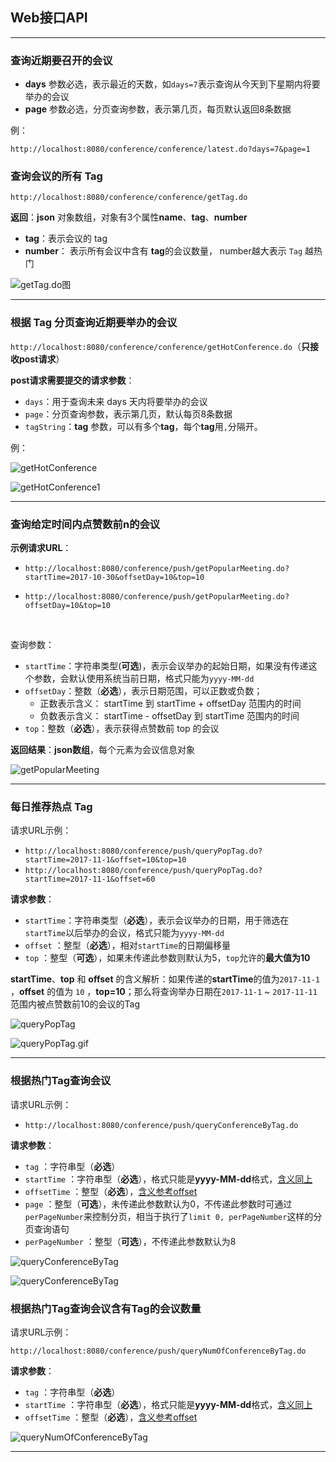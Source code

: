 ## Web接口API

-----

###  查询近期要召开的会议

+ **days** 参数必选，表示最近的天数，如`days=7`表示查询从今天到下星期内将要举办的会议
+ **page** 参数必选，分页查询参数，表示第几页，每页默认返回8条数据

例：

`http://localhost:8080/conference/conference/latest.do?days=7&page=1`



### 查询会议的所有 Tag

`http://localhost:8080/conference/conference/getTag.do`

**返回**：**json** 对象数组，对象有3个属性**name**、**tag**、**number**

+ **tag**：表示会议的 tag
+ **number**： 表示所有会议中含有 **tag**的会议数量， number越大表示 `Tag` 越热门

![getTag.do图](https://github.com/HurricanGod/conference/blob/master/img/getTag.png)



----

### 根据 Tag 分页查询近期要举办的会议

`http://localhost:8080/conference/conference/getHotConference.do`（**只接收post请求**）

**post请求需要提交的请求参数**：

+ `days`：用于查询未来 days 天内将要举办的会议
+ `page`：分页查询参数，表示第几页，默认每页8条数据
+ `tagString`：**tag** 参数，可以有多个**tag**，每个**tag**用`,`分隔开。

例：

![getHotConference](https://github.com/HurricanGod/conference/blob/master/img/getHotConference.png)

![getHotConference1](https://github.com/HurricanGod/conference/blob/master/img/getHotConference1.png)



------

### 查询给定时间内点赞数前n的会议



**示例请求URL**：

+ `http://localhost:8080/conference/push/getPopularMeeting.do?startTime=2017-10-30&offsetDay=10&top=10`

+ `http://localhost:8080/conference/push/getPopularMeeting.do?offsetDay=10&top=10`

  ​

查询参数：

+ `startTime`：字符串类型(**可选**)，表示会议举办的起始日期，如果没有传递这个参数，会默认使用系统当前日期，格式只能为`yyyy-MM-dd`
+ `offsetDay`：整数（**必选**），表示日期范围，可以正数或负数；
  + 正数表示含义： startTime 到 startTime + offsetDay 范围内的时间
  + 负数表示含义： startTime - offsetDay 到 startTime 范围内的时间
+ `top`：整数（**必选**），表示获得点赞数前 top 的会议



**返回结果**：**json数组**，每个元素为会议信息对象

![getPopularMeeting](https://github.com/HurricanGod/conference/blob/master/img/getPopularMeeting.png)



-----

### 每日推荐热点 Tag



请求URL示例：

+ `http://localhost:8080/conference/push/queryPopTag.do?startTime=2017-11-1&offset=10&top=10`
+ `http://localhost:8080/conference/push/queryPopTag.do?startTime=2017-11-1&offset=60`

**请求参数**：

+ `startTime`：<a name="startTime">字符串类型（**必选**），表示会议举办的日期，用于筛选在`startTime`以后举办的会议，格式只能为`yyyy-MM-dd`</a>
+ `offset` ：<a name="offset">整型（**必选**），相对`startTime`的日期偏移量</a>
+ `top` ：整型（**可选**），如果未传递此参数则默认为5，`top`允许的**最大值为10**



**startTime**、**top** 和 **offset**  的含义解析：如果传递的**startTime**的值为`2017-11-1` ，**offset** 的值为 `10` ，**top=10**；那么将查询举办日期在`2017-11-1` ~ `2017-11-11`范围内被点赞数前10的会议的Tag

![queryPopTag](https://github.com/HurricanGod/conference/blob/master/img/queryPopTag.png)

![queryPopTag.gif](https://github.com/HurricanGod/conference/blob/master/img/queryPopTag1.gif)



----

### 根据热门Tag查询会议

请求URL示例：

+ `http://localhost:8080/conference/push/queryConferenceByTag.do`



**请求参数**：

+ `tag` ：字符串型（**必选**）
+ `startTime` ：字符串型（**必选**），格式只能是**yyyy-MM-dd**格式，<a href="#startTime">含义同上</a>
+ `offsetTime` ：整型（**必选**），<a href="#offset">含义参考offset</a>
+ `page` ：整型（**可选**），未传递此参数默认为0，不传递此参数时可通过`perPageNumber`来控制分页，相当于执行了`limit 0, perPageNumber`这样的分页查询语句
+ `perPageNumber` ：整型（**可选**），不传递此参数默认为8

![queryConferenceByTag](https://github.com/HurricanGod/conference/blob/master/img/queryConferenceByTag.gif)

![queryConferenceByTag](https://github.com/HurricanGod/conference/blob/master/img/queryConferenceByTag1.gif)



###  根据热门Tag查询会议含有Tag的会议数量

请求URL示例：

`http://localhost:8080/conference/push/queryNumOfConferenceByTag.do`



**请求参数**：

- `tag` ：字符串型（**必选**）
- `startTime` ：字符串型（**必选**），格式只能是**yyyy-MM-dd**格式，<a href="#startTime">含义同上</a>
- `offsetTime` ：整型（**必选**），<a href="#offset">含义参考offset</a>

![queryNumOfConferenceByTag](https://github.com/HurricanGod/conference/blob/master/img/queryNumOfConferenceByTag.gif)



-----



